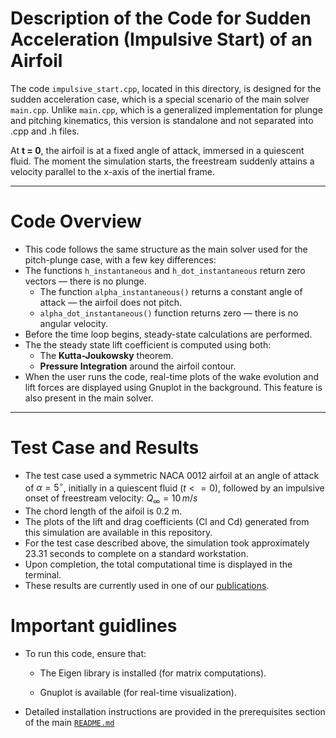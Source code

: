 # Description of the Code for Sudden Acceleration (Impulsive Start) of an Airfoil

The code `impulsive_start.cpp`, located in this directory, is designed for the sudden acceleration case, which is a special scenario of the main solver `main.cpp`. Unlike `main.cpp`, which is a generalized implementation for plunge and pitching kinematics, this version is standalone and not separated into .cpp and .h files.

At **t = 0**, the airfoil is at a fixed angle of attack, immersed in a quiescent fluid. The moment the simulation starts, the freestream suddenly attains a velocity parallel to the x-axis of the inertial frame.

---
 # Code Overview

- This code follows the same structure as the main solver used for the pitch-plunge case, with a few key differences:
- The functions `h_instantaneous` and `h_dot_instantaneous` return zero vectors — there is no plunge.
  - The function `alpha_instantaneous()` returns a constant angle of attack — the airfoil does not pitch.
  - `alpha_dot_instantaneous()` function returns zero — there is no angular velocity.
- Before the time loop begins, steady-state calculations are performed.
- The the steady state lift coefficient is computed using both:
  - The **Kutta-Joukowsky** theorem.
  - **Pressure Integration** around the airfoil contour. 
- When the user runs the code, real-time plots of the wake evolution and lift forces are displayed using Gnuplot in the background. This feature is also present in the main solver.

---
# Test Case and Results
- The test case used a symmetric NACA 0012 airfoil at an angle of attack of $\alpha=5^\circ$, initially in a quiescent fluid $(t<=0)$, followed by an impulsive onset of freestream velocity: $Q_\infty=10\,m/s$
- The chord length of the aifoil is 0.2 m.
- The plots of the lift and drag coefficients (Cl and Cd) generated from this simulation are available in this repository.
- For the test case described above, the simulation took approximately 23.31 seconds to complete on a standard workstation.
- Upon completion, the total computational time is displayed in the terminal.
- These results are currently used in one of our [publications](https://www.researchgate.net/profile/Rohit-Chowdhury-5/publication/393158131_Development_of_an_unsteady_vortex_panel_method_for_a_flapping_airfoil/links/68623dae92697d42903bdee0/Development-of-an-unsteady-vortex-panel-method-for-a-flapping-airfoil.pdf).


# Important guidlines

- To run this code, ensure that:

  - The Eigen library is installed (for matrix computations).

  - Gnuplot is available (for real-time visualization).

- Detailed installation instructions are provided in the prerequisites section of the main
[`README.md`](https://github.com/coding4Acause/2d_UnsteadyVortexPanel/blob/main/README.md) 


